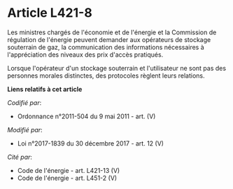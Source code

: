 # Article L421-8

Les ministres chargés de l'économie et de l'énergie et la Commission de régulation de l'énergie peuvent demander aux
opérateurs de stockage souterrain de gaz, la communication des informations nécessaires à l'appréciation des niveaux des prix
d'accès pratiqués.

Lorsque l'opérateur d'un stockage souterrain et l'utilisateur ne sont pas des personnes morales distinctes, des protocoles
règlent leurs relations.

**Liens relatifs à cet article**

_Codifié par_:

  - Ordonnance n°2011-504 du 9 mai 2011 - art. (V)

_Modifié par_:

  - Loi n°2017-1839 du 30 décembre 2017 - art. 12 (V)

_Cité par_:

  - Code de l'énergie - art. L421-13 (V)
  - Code de l'énergie - art. L451-2 (V)
